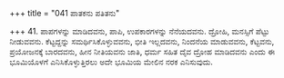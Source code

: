 +++
title = "041 ಪಾತಕನು ಪತಿತನು"

+++
41. ಪಾಪಗಳನ್ನು ಮಾಡಿದವನು, ಪಾಪಿ, ಉಪಕಾರಗಳನ್ನು ನೆನೆಯದವನು. ದ್ರೋಹಿ, ಮನಸ್ಸಿಗೆ ಪೆಟ್ಟು ನೀಡುವವನು. ಕೆಟ್ಟದ್ದನ್ನು ಸಮರ್ಥಿಸಿಕೊಳ್ಳುವವನು, ಭೀತಿ ಇಲ್ಲದವನು, ನಿಂದನೆಯ ಮಾಡುವವನು, ಕೆಟ್ಟವನು, ಪ್ರಯೋಜನಕ್ಕೆ ಬಾರದವನು, ಹೀನ ನೀತಿಯವನು ಜಾತಿ, ಧರ್ಮ ಸಹಿತ ದೈವ ದ್ರೋಹ ಮಾಡಿದವನು ಎಂದು ಈ ಭೂಮಿಯೊಳಗೆ ಎನಿಸಿಕೊಳ್ಳುತ್ತಿರಲು ಅದೇ ಭೂಮಿಯ ಮೇಲಿನ ನರಕ ಎನಿಸುವುದು.